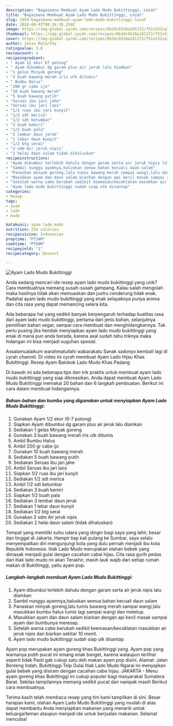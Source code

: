 ```yaml
---
description: "Bagaimana Membuat Ayam Lado Mudo Bukittinggi, Lezat"
title: "Bagaimana Membuat Ayam Lado Mudo Bukittinggi, Lezat"
slug: 1959-bagaimana-membuat-ayam-lado-mudo-bukittinggi-lezat
date: 2020-08-02T08:34:26.259Z
image: https://img-global.cpcdn.com/recipes/6b3dc6520a1011f2/751x532cq70/ayam-lado-mudo-bukittinggi-foto-resep-utama.jpg
thumbnail: https://img-global.cpcdn.com/recipes/6b3dc6520a1011f2/751x532cq70/ayam-lado-mudo-bukittinggi-foto-resep-utama.jpg
cover: https://img-global.cpcdn.com/recipes/6b3dc6520a1011f2/751x532cq70/ayam-lado-mudo-bukittinggi-foto-resep-utama.jpg
author: Jesse McCarthy
ratingvalue: 3.8
reviewcount: 4
recipeingredient:
- " Ayam 12 ekor 67 potong"
- " Ayam dibumbui dg garam plus air jeruk lalu diamkan"
- "1 gelas Minyak goreng"
- "3 buah bawang merah iris utk ditumis"
- " Bumbu Halus"
- "200 gr cabe ijo"
- "10 buah bawang merah"
- "5 buah bawang putih"
- "Seruas ibu jari jahe"
- "Seruas ibu jari laos"
- "1/2 ruas ibu jari kunyit"
- "1/2 sdt merica"
- "1/2 sdt ketumbar"
- "3 buah kemiri"
- "1/2 buah pala"
- "3 lembar daun jeruk"
- "1 lebar daun kunyit"
- "1/2 btg serai"
- "2 sdm Air jeruk nipis"
- "2 helai daun salam tidak dihaluskan"
recipeinstructions:
- "Ayam dibumbui terlebih dahulu dengan garam serta air jeruk nipis lalu diamkan"
- "Sambil nunggu ayamnya,haluskan semua bahan kecuali daun salam"
- "Panaskan minyak goreng,lalu tumis bawang merah sampai wangi,lalu masukkan bumbu halus tumis lagi sampai wangi dan meletup."
- "Masukkan ayam dan daun salam biarkan dengan api kecil masak sampai ayam dan bumbunya meresap."
- "Setelah warna cabe berubah sedikit keemasan/kecoklatan masukkan air jeruk nipis dan biarkan sekitar 10 menit."
- "Ayam lado mudo bukittinggi sudah siap utk disantap"
categories:
- Resep
tags:
- ayam
- lado
- mudo

katakunci: ayam lado mudo 
nutrition: 254 calories
recipecuisine: Indonesian
preptime: "PT34M"
cooktime: "PT60M"
recipeyield: "1"
recipecategory: Dessert

---
```



![Ayam Lado Mudo Bukittinggi](https://img-global.cpcdn.com/recipes/6b3dc6520a1011f2/751x532cq70/ayam-lado-mudo-bukittinggi-foto-resep-utama.jpg)

Anda sedang mencari ide resep ayam lado mudo bukittinggi yang unik? Cara membuatnya memang susah-susah gampang. Kalau salah mengolah maka hasilnya tidak akan memuaskan dan justru cenderung tidak enak. Padahal ayam lado mudo bukittinggi yang enak selayaknya punya aroma dan cita rasa yang dapat memancing selera kita.

Ada beberapa hal yang sedikit banyak berpengaruh terhadap kualitas rasa dari ayam lado mudo bukittinggi, pertama dari jenis bahan, selanjutnya pemilihan bahan segar, sampai cara membuat dan menghidangkannya. Tak perlu pusing jika hendak menyiapkan ayam lado mudo bukittinggi yang enak di mana pun anda berada, karena asal sudah tahu triknya maka hidangan ini bisa menjadi suguhan spesial.

Assalamualaikum warahmatullahi wabarakatu Sanak sadonyo.kembali lagi di cyrah channel. Di video ini cyrah membuat Ayam Lado Hijau Khas Bukittinggi. Resep Ayam Batokok Lado Mudo Khas Padang


Di bawah ini ada beberapa tips dan trik praktis untuk membuat ayam lado mudo bukittinggi yang siap dikreasikan. Anda dapat membuat Ayam Lado Mudo Bukittinggi memakai 20 bahan dan 6 langkah pembuatan. Berikut ini cara dalam membuat hidangannya.

<!--inarticleads1-->

##### Bahan-bahan dan bumbu yang digunakan untuk menyiapkan Ayam Lado Mudo Bukittinggi:

1. Gunakan  Ayam 1/2 ekor (6-7 potong)
1. Siapkan  Ayam dibumbui dg garam plus air jeruk lalu diamkan
1. Sediakan 1 gelas Minyak goreng
1. Gunakan 3 buah bawang merah iris utk ditumis
1. Ambil  Bumbu Halus
1. Ambil 200 gr cabe ijo
1. Gunakan 10 buah bawang merah
1. Sediakan 5 buah bawang putih
1. Sediakan Seruas ibu jari jahe
1. Ambil Seruas ibu jari laos
1. Siapkan 1/2 ruas ibu jari kunyit
1. Sediakan 1/2 sdt merica
1. Ambil 1/2 sdt ketumbar
1. Sediakan 3 buah kemiri
1. Siapkan 1/2 buah pala
1. Sediakan 3 lembar daun jeruk
1. Sediakan 1 lebar daun kunyit
1. Sediakan 1/2 btg serai
1. Gunakan 2 sdm Air jeruk nipis
1. Sediakan 2 helai daun salam (tidak dihaluskan)


Tempat yang memiliki suhu udara yang dingin bagi saya yang lahir, besar dan tinggal di Jakarta. Hampir tiap kali pulang ke Sumbar, saya selalu menyempatkan diri mengunjungi kota yang dulu pernah menjadi ibu kota Republik Indonesia. Itiak Lado Mudo merupakan olahan bebek yang dimasak menjadi gulai dengan cacahan cabai hijau. Cita rasa gurih pedas dari itiak lado mudo ini akan Terakhir, masih lauk wajib dari setiap rumah makan di Bukittinggi, yaitu ayam pop. 

<!--inarticleads2-->

##### Langkah-langkah membuat Ayam Lado Mudo Bukittinggi:

1. Ayam dibumbui terlebih dahulu dengan garam serta air jeruk nipis lalu diamkan
1. Sambil nunggu ayamnya,haluskan semua bahan kecuali daun salam
1. Panaskan minyak goreng,lalu tumis bawang merah sampai wangi,lalu masukkan bumbu halus tumis lagi sampai wangi dan meletup.
1. Masukkan ayam dan daun salam biarkan dengan api kecil masak sampai ayam dan bumbunya meresap.
1. Setelah warna cabe berubah sedikit keemasan/kecoklatan masukkan air jeruk nipis dan biarkan sekitar 10 menit.
1. Ayam lado mudo bukittinggi sudah siap utk disantap


Ayam pop merupakan ayam goreng khas Bukittinggi yang. Ayam pop yang warnanya putih pucat ini emang enak banget, karena walaupun terlihat seperti tidak Pasti gak cukup satu deh makan ayam pop disini. Alamat: Jalan Benteng Indah, Bukittinggi Telp Gulai Itiak Lado Mudo Ngarai ini menyajikan gulai bebek yang disiram dengan cacahan cabe hijau. JAKARTA - Menu ayam goreng khas Bukittinggi ini cukup populer bagi masyarakat Sumatera Barat. Sekilas tampilannya memang sedikit pucat dan nampak masih Berikut cara membuatnya. 

Terima kasih telah membaca resep yang tim kami tampilkan di sini. Besar harapan kami, olahan Ayam Lado Mudo Bukittinggi yang mudah di atas dapat membantu Anda menyiapkan makanan yang menarik untuk keluarga/teman ataupun menjadi ide untuk berjualan makanan. Selamat mencoba!
